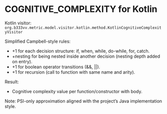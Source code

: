 # COGNITIVE_COMPLEXITY for Kotlin

Kotlin visitor: `org.b333vv.metric.model.visitor.kotlin.method.KotlinCognitiveComplexityVisitor`

Simplified Campbell-style rules:
- +1 for each decision structure: if, when, while, do-while, for, catch.
- +nesting for being nested inside another decision (nesting depth added on entry).
- +1 for boolean operator transitions (&&, ||).
- +1 for recursion (call to function with same name and arity).

Result:
- Cognitive complexity value per function/constructor with body.

Note: PSI-only approximation aligned with the project’s Java implementation style.
